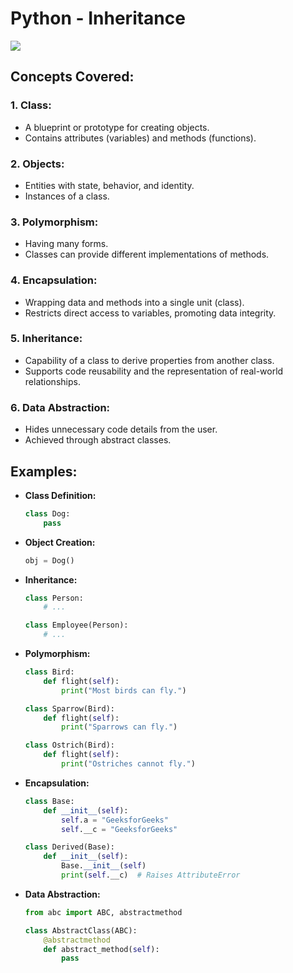 # Python - Inheritance
![](https://media.tenor.com/1SwdfIZZkx4AAAAd/wes-dst.gif)

## Concepts Covered:

### 1. Class:
- A blueprint or prototype for creating objects.
- Contains attributes (variables) and methods (functions).

### 2. Objects:
- Entities with state, behavior, and identity.
- Instances of a class.

### 3. Polymorphism:
- Having many forms.
- Classes can provide different implementations of methods.

### 4. Encapsulation:
- Wrapping data and methods into a single unit (class).
- Restricts direct access to variables, promoting data integrity.

### 5. Inheritance:
- Capability of a class to derive properties from another class.
- Supports code reusability and the representation of real-world relationships.

### 6. Data Abstraction:
- Hides unnecessary code details from the user.
- Achieved through abstract classes.

## Examples:

- **Class Definition:**
  ```python
  class Dog:
      pass
  ```

- **Object Creation:**
  ```python
  obj = Dog()
  ```

- **Inheritance:**
  ```python
  class Person:
      # ...

  class Employee(Person):
      # ...
  ```

- **Polymorphism:**
  ```python
  class Bird:
      def flight(self):
          print("Most birds can fly.")

  class Sparrow(Bird):
      def flight(self):
          print("Sparrows can fly.")

  class Ostrich(Bird):
      def flight(self):
          print("Ostriches cannot fly.")
  ```

- **Encapsulation:**
  ```python
  class Base:
      def __init__(self):
          self.a = "GeeksforGeeks"
          self.__c = "GeeksforGeeks"

  class Derived(Base):
      def __init__(self):
          Base.__init__(self)
          print(self.__c)  # Raises AttributeError
  ```

- **Data Abstraction:**
  ```python
  from abc import ABC, abstractmethod

  class AbstractClass(ABC):
      @abstractmethod
      def abstract_method(self):
          pass
  ```
  